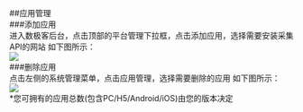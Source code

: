##应用管理  
###添加应用  
进入数极客后台，点击顶部的平台管理下拉框，点击添加应用，选择需要安装采集API的网站 如下图所示：  
![](http://www.shujike.com/images/buzhou.jpg)  
###删除应用  
点击左侧的系统管理菜单，点击应用管理，选择需要删除的应用 如下图所示：  
![](http://www.shujike.com/images/h5/yingyong.png)  
*您可拥有的应用总数(包含PC/H5/Android/iOS)由您的版本决定
